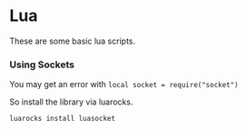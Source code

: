 # Lua

These are some basic lua scripts.

### Using Sockets
You may get an error with ```local socket = require("socket")```

So install the library via luarocks.
```
luarocks install luasocket
```